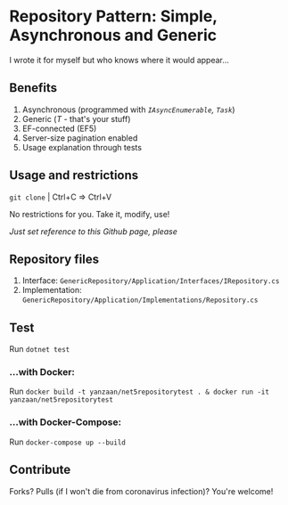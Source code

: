 # Repository Pattern: Simple, Asynchronous and Generic
I wrote it for myself but who knows where it would appear...

## Benefits
1. Asynchronous (programmed with *``IAsyncEnumerable``, ``Task``*)
2. Generic (*T* - that's your stuff)
3. EF-connected (EF5)
4. Server-size pagination enabled
5. Usage explanation through tests

## Usage and restrictions
``git clone`` | Ctrl+C => Ctrl+V
  
No restrictions for you. Take it, modify, use!
  
*Just set reference to this Github page, please*

## Repository files
1. Interface: ``GenericRepository/Application/Interfaces/IRepository.cs``
2. Implementation: ``GenericRepository/Application/Implementations/Repository.cs``

## Test
Run ``dotnet test``

### ...with Docker:
Run ``docker build -t yanzaan/net5repositorytest . & docker run -it yanzaan/net5repositorytest``

### ...with Docker-Compose:
Run ``docker-compose up --build``

## Contribute
Forks? Pulls (if I won't die from coronavirus infection)? You're welcome!
